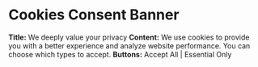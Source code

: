 # Cookies Consent Banner
**Title:** We deeply value your privacy
**Content:** We use cookies to provide you with a better experience and analyze website performance. You can choose which types to accept.
**Buttons:** Accept All | Essential Only
